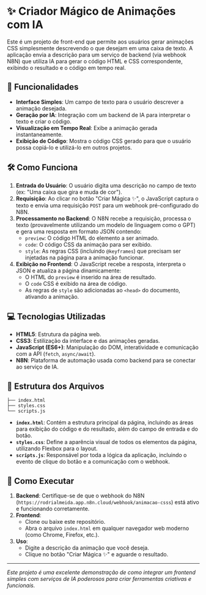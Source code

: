 # ✨ Criador Mágico de Animações com IA

Este é um projeto de front-end que permite aos usuários gerar animações CSS simplesmente descrevendo o que desejam em uma caixa de texto. A aplicação envia a descrição para um serviço de backend (via webhook N8N) que utiliza IA para gerar o código HTML e CSS correspondente, exibindo o resultado e o código em tempo real.

## 🚀 Funcionalidades

- **Interface Simples**: Um campo de texto para o usuário descrever a animação desejada.
- **Geração por IA**: Integração com um backend de IA para interpretar o texto e criar o código.
- **Visualização em Tempo Real**: Exibe a animação gerada instantaneamente.
- **Exibição de Código**: Mostra o código CSS gerado para que o usuário possa copiá-lo e utilizá-lo em outros projetos.

## 🛠️ Como Funciona

1.  **Entrada do Usuário**: O usuário digita uma descrição no campo de texto (ex: "Uma caixa que gira e muda de cor").
2.  **Requisição**: Ao clicar no botão "Criar Mágica ✨", o JavaScript captura o texto e envia uma requisição `POST` para um webhook pré-configurado do N8N.
3.  **Processamento no Backend**: O N8N recebe a requisição, processa o texto (provavelmente utilizando um modelo de linguagem como o GPT) e gera uma resposta em formato JSON contendo:
    - `preview`: O código HTML do elemento a ser animado.
    - `code`: O código CSS da animação para ser exibido.
    - `style`: As regras CSS (incluindo `@keyframes`) que precisam ser injetadas na página para a animação funcionar.
4.  **Exibição no Frontend**: O JavaScript recebe a resposta, interpreta o JSON e atualiza a página dinamicamente:
    - O HTML do `preview` é inserido na área de resultado.
    - O `code` CSS é exibido na área de código.
    - As regras de `style` são adicionadas ao `<head>` do documento, ativando a animação.

## 💻 Tecnologias Utilizadas

- **HTML5**: Estrutura da página web.
- **CSS3**: Estilização da interface e das animações geradas.
- **JavaScript (ES6+)**: Manipulação do DOM, interatividade e comunicação com a API (`fetch`, `async/await`).
- **N8N**: Plataforma de automação usada como backend para se conectar ao serviço de IA.

## 📂 Estrutura dos Arquivos

```
├── index.html
├── styles.css
└── scripts.js
```

- **`index.html`**: Contém a estrutura principal da página, incluindo as áreas para exibição do código e do resultado, além do campo de entrada e do botão.
- **`styles.css`**: Define a aparência visual de todos os elementos da página, utilizando Flexbox para o layout.
- **`scripts.js`**: Responsável por toda a lógica da aplicação, incluindo o evento de clique do botão e a comunicação com o webhook.

## 🏃 Como Executar

1.  **Backend**: Certifique-se de que o webhook do N8N (`https://rodrialmeida.app.n8n.cloud/webhook/animacao-csss`) está ativo e funcionando corretamente.
2.  **Frontend**:
    - Clone ou baixe este repositório.
    - Abra o arquivo `index.html` em qualquer navegador web moderno (como Chrome, Firefox, etc.).
3.  **Uso**:
    - Digite a descrição da animação que você deseja.
    - Clique no botão "Criar Mágica ✨" e aguarde o resultado.

---

*Este projeto é uma excelente demonstração de como integrar um frontend simples com serviços de IA poderosos para criar ferramentas criativas e funcionais.*